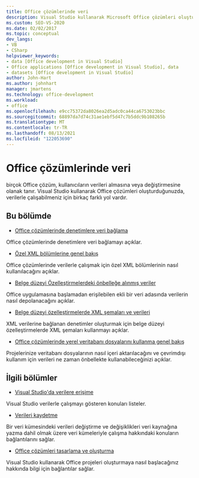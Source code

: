 ```yaml
---
title: Office çözümlerinde veri
description: Visual Studio kullanarak Microsoft Office çözümleri oluştururken verilerle çalışmanın çeşitli yollarını öğrenin.
ms.custom: SEO-VS-2020
ms.date: 02/02/2017
ms.topic: conceptual
dev_langs:
- VB
- CSharp
helpviewer_keywords:
- data [Office development in Visual Studio]
- Office applications [Office development in Visual Studio], data
- datasets [Office development in Visual Studio]
author: John-Hart
ms.author: johnhart
manager: jmartens
ms.technology: office-development
ms.workload:
- office
ms.openlocfilehash: e9cc75372da8026ea2d5adc0ca44ca6753023bbc
ms.sourcegitcommit: 68897da7d74c31ae1ebf5d47c7b5ddc9b108265b
ms.translationtype: MT
ms.contentlocale: tr-TR
ms.lasthandoff: 08/13/2021
ms.locfileid: "122053690"
---
```

# <a name="data-in-office-solutions"></a>Office çözümlerinde veri
  birçok Office çözüm, kullanıcıların verileri almasına veya değiştirmesine olanak tanır. Visual Studio kullanarak Office çözümleri oluşturduğunuzda, verilerle çalışabilmeniz için birkaç farklı yol vardır.

## <a name="in-this-section"></a>Bu bölümde
- [Office çözümlerinde denetimlere veri bağlama](../vsto/binding-data-to-controls-in-office-solutions.md)

 Office çözümlerinde denetimlere veri bağlamayı açıklar.

- [Özel XML bölümlerine genel bakış](../vsto/custom-xml-parts-overview.md)

 Office çözümlerinde verilerle çalışmak için özel XML bölümlerinin nasıl kullanılacağını açıklar.

- [Belge düzeyi Özelleştirmelerdeki önbelleğe alınmış veriler](../vsto/cached-data-in-document-level-customizations.md)

 Office uygulamasına başlamadan erişilebilen ekli bir veri adasında verilerin nasıl depolanacağını açıklar.

- [Belge düzeyi özelleştirmelerde XML şemaları ve verileri](../vsto/xml-schemas-and-data-in-document-level-customizations.md)

 XML verilerine bağlanan denetimler oluşturmak için belge düzeyi özelleştirmelerde XML şemaları kullanmayı açıklar.

- [Office çözümlerinde yerel veritabanı dosyalarını kullanma genel bakış](../vsto/using-local-database-files-in-office-solutions-overview.md)

 Projelerinize veritabanı dosyalarının nasıl içeri aktarılacağını ve çevrimdışı kullanım için verileri ne zaman önbellekte kullanabileceğinizi açıklar.

## <a name="related-sections"></a>İlgili bölümler
- [Visual Studio'da verilere erişime](../data-tools/accessing-data-in-visual-studio.md)

 Visual Studio verilerle çalışmayı gösteren konuları listeler.

- [Verileri kaydetme](../data-tools/save-data-back-to-the-database.md)

 Bir veri kümesindeki verileri değiştirme ve değişiklikleri veri kaynağına yazma dahil olmak üzere veri kümeleriyle çalışma hakkındaki konuların bağlantılarını sağlar.

- [Office çözümleri tasarlama ve oluşturma](../vsto/designing-and-creating-office-solutions.md)

 Visual Studio kullanarak Office projeleri oluşturmaya nasıl başlacağınız hakkında bilgi için bağlantılar sağlar.
